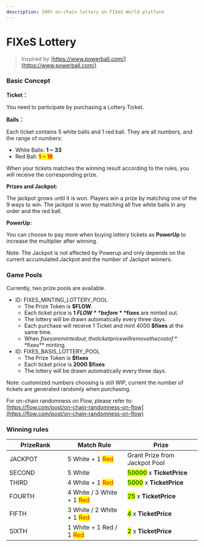 ```yaml
---
description: 100% on-chain lottery on FIXeS World platform
---
```


# FIXeS Lottery

> Inspired by [https://www.powerball.com/](https://www.powerball.com/)

### Basic Concept

**Ticket：**&#x20;

You need to participate by purchasing a Lottery Ticket.

**Balls：**

Each ticket contains 5 white balls and 1 red ball. They are all numbers, and the range of numbers:

* White Balls: **1 \~ 33**
* Red Ball: <mark style="color:red;">**1 \~ 16**</mark>

When your tickets matches the winning result according to the rules, you will receive the corresponding prize.

**Prizes and Jackpot:**

The jackpot grows until it is won. Players win a prize by matching one of the 9 ways to win. The jackpot is won by matching all five white balls in any order and the red ball.&#x20;

**PowerUp:**

You can choose to pay more when buying lottery tickets as **PowerUp** to increase the multiplier after winning.&#x20;

Note: The Jackpot is not affected by Powerup and only depends on the current accumulated Jackpot and the number of Jackpot winners.

### Game Pools

Currently, two prize pools are available.

* ID: FIXES\_MINTING\_LOTTERY\_POOL
  * The Prize Token is **$FLOW**.
  * Each ticket price is **1 $FLOW** before **$fixes** are minted out.&#x20;
  * The lottery will be drawn automatically every three days.
  * Each purchase will receive 1 Ticket and mint 4000 **$fixes** at the same time.
  * When $fixes are minted out, the ticket price will remove the cost of **$fixes** minting.
* ID: FIXES\_BASIS\_LOTTERY\_POOL
  * The Prize Token is **$fixes**
  * Each ticket price is **2000 $fixes**
  * The lottery will be drawn automatically every three days.

Note: customized numbers choosing is still WIP, current the number of tickets are generated randomly when purchasing.

For on-chain randomness on Flow, please refer to: [https://flow.com/post/on-chain-randomness-on-flow](https://flow.com/post/on-chain-randomness-on-flow)

### Winning rules

<table><thead><tr><th width="137">PrizeRank</th><th>Match Rule</th><th>Prize</th></tr></thead><tbody><tr><td>JACKPOT</td><td>5 White + 1 <mark style="color:red;">Red</mark></td><td>Grant Prize from Jackpot Pool</td></tr><tr><td>SECOND</td><td>5 White</td><td><mark style="color:green;"><strong>50000</strong></mark> x <strong>TicketPrice</strong></td></tr><tr><td>THIRD</td><td>4 White + 1 <mark style="color:red;">Red</mark></td><td><mark style="color:green;"><strong>5000</strong></mark> x <strong>TicketPrice</strong></td></tr><tr><td>FOURTH</td><td>4 White / 3 White + 1 <mark style="color:red;">Red</mark></td><td><mark style="color:green;"><strong>25</strong></mark> x <strong>TicketPrice</strong></td></tr><tr><td>FIFTH</td><td>3 White / 2 White + 1 <mark style="color:red;">Red</mark></td><td><mark style="color:green;"><strong>4</strong></mark> x <strong>TicketPrice</strong></td></tr><tr><td>SIXTH</td><td>1 White + 1 Red / 1 <mark style="color:red;">Red</mark></td><td><mark style="color:green;"><strong>2</strong></mark> x <strong>TicketPrice</strong></td></tr></tbody></table>

